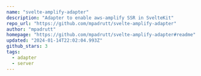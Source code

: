 ```yaml
---
name: "svelte-amplify-adapter"
description: "Adapter to enable aws-amplify SSR in SvelteKit"
repo_url: "https://github.com/mpadrutt/svelte-amplify-adapter"
author: "mpadrutt"
homepage: "https://github.com/mpadrutt/svelte-amplify-adapter#readme"
updated: "2024-01-14T22:02:04.993Z"
github_stars: 3
tags: 
  - adapter
  - server
---
```

